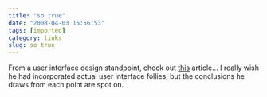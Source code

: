 ```yaml
---
title: "so true"
date: "2008-04-03 16:56:53"
tags: [imported]
category: links
slug: so_true
---
```


From a user interface design standpoint, check out
<a href="http://www.componenthouse.com/article-21">this</a> article... I really
wish he had incorporated actual user interface follies, but the conclusions he
draws from each point are spot on.
